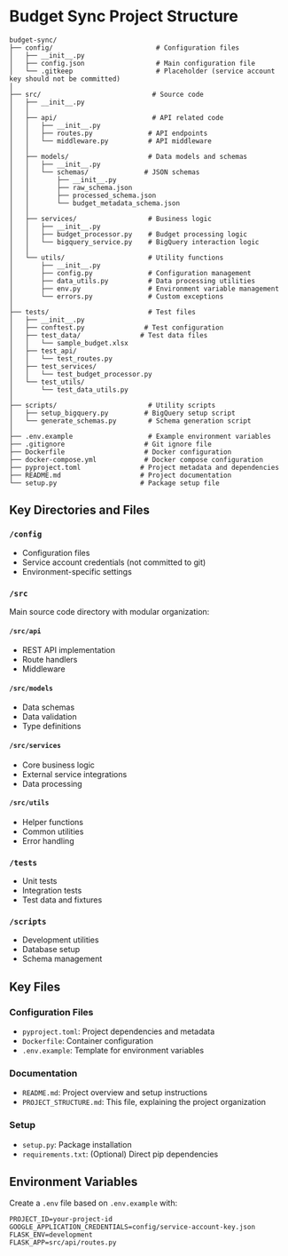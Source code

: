 # Budget Sync Project Structure

```
budget-sync/
├── config/                          # Configuration files
│   ├── __init__.py
│   ├── config.json                  # Main configuration file
│   └── .gitkeep                     # Placeholder (service account key should not be committed)
│
├── src/                            # Source code
│   ├── __init__.py
│   │
│   ├── api/                        # API related code
│   │   ├── __init__.py
│   │   ├── routes.py              # API endpoints
│   │   └── middleware.py          # API middleware
│   │
│   ├── models/                    # Data models and schemas
│   │   ├── __init__.py
│   │   └── schemas/              # JSON schemas
│   │       ├── __init__.py
│   │       ├── raw_schema.json
│   │       ├── processed_schema.json
│   │       └── budget_metadata_schema.json
│   │
│   ├── services/                  # Business logic
│   │   ├── __init__.py
│   │   ├── budget_processor.py    # Budget processing logic
│   │   └── bigquery_service.py    # BigQuery interaction logic
│   │
│   └── utils/                     # Utility functions
│       ├── __init__.py
│       ├── config.py              # Configuration management
│       ├── data_utils.py          # Data processing utilities
│       ├── env.py                 # Environment variable management
│       └── errors.py              # Custom exceptions
│
├── tests/                         # Test files
│   ├── __init__.py
│   ├── conftest.py               # Test configuration
│   ├── test_data/               # Test data files
│   │   └── sample_budget.xlsx
│   ├── test_api/
│   │   └── test_routes.py
│   ├── test_services/
│   │   └── test_budget_processor.py
│   └── test_utils/
│       └── test_data_utils.py
│
├── scripts/                       # Utility scripts
│   ├── setup_bigquery.py         # BigQuery setup script
│   └── generate_schemas.py        # Schema generation script
│
├── .env.example                   # Example environment variables
├── .gitignore                    # Git ignore file
├── Dockerfile                    # Docker configuration
├── docker-compose.yml            # Docker compose configuration
├── pyproject.toml               # Project metadata and dependencies
├── README.md                    # Project documentation
└── setup.py                     # Package setup file
```

## Key Directories and Files

### `/config`
- Configuration files
- Service account credentials (not committed to git)
- Environment-specific settings

### `/src`
Main source code directory with modular organization:

#### `/src/api`
- REST API implementation
- Route handlers
- Middleware

#### `/src/models`
- Data schemas
- Data validation
- Type definitions

#### `/src/services`
- Core business logic
- External service integrations
- Data processing

#### `/src/utils`
- Helper functions
- Common utilities
- Error handling

### `/tests`
- Unit tests
- Integration tests
- Test data and fixtures

### `/scripts`
- Development utilities
- Database setup
- Schema management

## Key Files

### Configuration Files
- `pyproject.toml`: Project dependencies and metadata
- `Dockerfile`: Container configuration
- `.env.example`: Template for environment variables

### Documentation
- `README.md`: Project overview and setup instructions
- `PROJECT_STRUCTURE.md`: This file, explaining the project organization

### Setup
- `setup.py`: Package installation
- `requirements.txt`: (Optional) Direct pip dependencies

## Environment Variables
Create a `.env` file based on `.env.example` with:
```
PROJECT_ID=your-project-id
GOOGLE_APPLICATION_CREDENTIALS=config/service-account-key.json
FLASK_ENV=development
FLASK_APP=src/api/routes.py
``` 